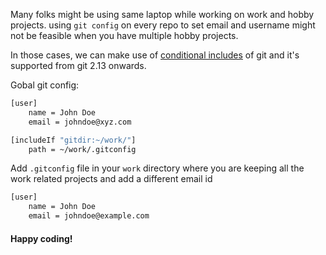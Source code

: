 
Many folks might be using same laptop while working on work and hobby projects. using `git config` on every repo to set email and username might not be feasible when you have multiple hobby projects.

In those cases, we can make use of [conditional includes](https://git-scm.com/docs/git-config#_conditional_includes) of git and it's supported from git 2.13 onwards.

Gobal git config:
```sh
[user]
    name = John Doe
    email = johndoe@xyz.com

[includeIf "gitdir:~/work/"]
    path = ~/work/.gitconfig
```

Add `.gitconfig` file in your `work` directory where you are keeping all the work related projects and add a different email id
```sh
[user]
    name = John Doe
    email = johndoe@example.com
```

#### Happy coding!
